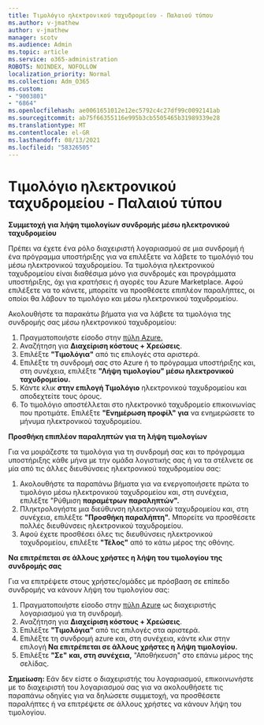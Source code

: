 ```yaml
---
title: Τιμολόγιο ηλεκτρονικού ταχυδρομείου - Παλαιού τύπου
ms.author: v-jmathew
author: v-jmathew
manager: scotv
ms.audience: Admin
ms.topic: article
ms.service: o365-administration
ROBOTS: NOINDEX, NOFOLLOW
localization_priority: Normal
ms.collection: Adm_O365
ms.custom:
- "9003801"
- "6864"
ms.openlocfilehash: ae0061651012e12ec5792c4c27df99c0092141ab
ms.sourcegitcommit: ab75f66355116e995b3cb5505465b31989339e28
ms.translationtype: MT
ms.contentlocale: el-GR
ms.lasthandoff: 08/13/2021
ms.locfileid: "58326505"
---
```

# <a name="e-mail-invoice---legacy"></a>Τιμολόγιο ηλεκτρονικού ταχυδρομείου - Παλαιού τύπου

**Συμμετοχή για λήψη τιμολογίων συνδρομής μέσω ηλεκτρονικού ταχυδρομείου**

Πρέπει να έχετε ένα ρόλο διαχειριστή λογαριασμού σε μια συνδρομή ή ένα πρόγραμμα υποστήριξης για να επιλέξετε να λάβετε το τιμολόγιό του μέσω ηλεκτρονικού ταχυδρομείου. Τα τιμολόγια ηλεκτρονικού ταχυδρομείου είναι διαθέσιμα μόνο για συνδρομές και προγράμματα υποστήριξης, όχι για κρατήσεις ή αγορές του Azure Marketplace. Αφού επιλέξετε να το κάνετε, μπορείτε να προσθέσετε επιπλέον παραλήπτες, οι οποίοι θα λάβουν το τιμολόγιο και μέσω ηλεκτρονικού ταχυδρομείου.

Ακολουθήστε τα παρακάτω βήματα για να λάβετε τα τιμολόγια της συνδρομής σας μέσω ηλεκτρονικού ταχυδρομείου:

1. Πραγματοποιήστε είσοδο στην [πύλη Azure.](https://portal.azure.com/)
2. Αναζήτηση για **Διαχείριση κόστους + Χρεώσεις**.
3. Επιλέξτε **"Τιμολόγια"** από τις επιλογές στα αριστερά.
4. Επιλέξτε τη συνδρομή σας στο Azure ή το πρόγραμμα υποστήριξης και, στη συνέχεια, επιλέξτε **"Λήψη τιμολογίου" μέσω ηλεκτρονικού ταχυδρομείου.**
5. Κάντε κλικ **στην επιλογή Τιμολόγιο** ηλεκτρονικού ταχυδρομείου και αποδεχτείτε τους όρους.
6. Το τιμολόγιο αποστέλλεται στο ηλεκτρονικό ταχυδρομείο επικοινωνίας που προτιμάτε. Επιλέξτε **"Ενημέρωση προφίλ" για** να ενημερώσετε το μήνυμα ηλεκτρονικού ταχυδρομείου.

**Προσθήκη επιπλέον παραληπτών για τη λήψη τιμολογίων**

Για να μοιράζεστε τα τιμολόγια για τη συνδρομή σας και το πρόγραμμα υποστήριξης κάθε μήνα με την ομάδα λογιστικής σας ή να τα στέλνετε σε μία από τις άλλες διευθύνσεις ηλεκτρονικού ταχυδρομείου σας:

1. Ακολουθήστε τα παραπάνω βήματα για να ενεργοποιήσετε πρώτα το τιμολόγιο μέσω ηλεκτρονικού ταχυδρομείου και, στη συνέχεια, επιλέξτε "Ρύθμιση **παραμέτρων παραληπτών".**
2. Πληκτρολογήστε μια διεύθυνση ηλεκτρονικού ταχυδρομείου και, στη συνέχεια, επιλέξτε **"Προσθήκη παραλήπτη".** Μπορείτε να προσθέσετε πολλές διευθύνσεις ηλεκτρονικού ταχυδρομείου.
3. Αφού έχετε προσθέσει όλες τις διευθύνσεις ηλεκτρονικού ταχυδρομείου, επιλέξτε **"Τέλος"** από το κάτω μέρος της οθόνης.

**Να επιτρέπεται σε άλλους χρήστες η λήψη του τιμολογίου της συνδρομής σας**

Για να επιτρέψετε στους χρήστες/ομάδες με πρόσβαση σε επίπεδο συνδρομής να κάνουν λήψη του τιμολογίου σας:

1. Πραγματοποιήστε είσοδο στην [πύλη Azure](https://portal.azure.com/) ως διαχειριστής λογαριασμού για τη συνδρομή.
2. Αναζήτηση για **Διαχείριση κόστους + Χρεώσεις**.
3. Επιλέξτε **"Τιμολόγια"** από τις επιλογές στα αριστερά.
4. Επιλέξτε τη συνδρομή azure και, στη συνέχεια, κάντε κλικ στην επιλογή **Να επιτρέπεται σε άλλους χρήστες η λήψη τιμολογίου.**
5. Επιλέξτε **"Σε"** **και, στη συνέχεια,** "Αποθήκευση" στο επάνω μέρος της σελίδας.

**Σημείωση:** Εάν δεν είστε ο διαχειριστής του λογαριασμού, επικοινωνήστε με το διαχειριστή του λογαριασμού σας για να ακολουθήσετε τις παραπάνω οδηγίες για να δηλώσετε συμμετοχή, να προσθέσετε παραλήπτες ή να επιτρέψετε σε άλλους χρήστες να κάνουν λήψη του τιμολογίου.
